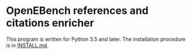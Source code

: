 # OpenEBench references and citations enricher

This program is written for Python 3.5 and later. The installation procedure is in [INSTALL.md](INSTALL.md).
